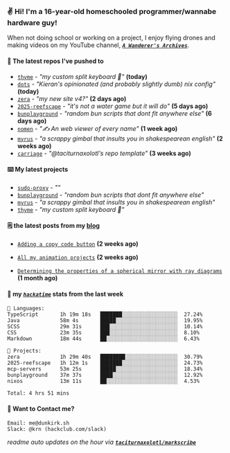 ### ✌️ Hi! I'm a 16-year-old homeschooled programmer/wannabe hardware guy!

When not doing school or working on a project, I enjoy flying drones and making videos on my YouTube channel, [**_`A Wanderer's Archives`_**](https://youtube.com/@wanderer.archives).

#### 👷 The latest repos I've pushed to

- [`thyme`](https://github.com/taciturnaxolotl/thyme) - _"my custom split keyboard 🫶"_ **(today)**
- [`dots`](https://github.com/taciturnaxolotl/dots) - _"Kieran's opinionated (and probably slightly dumb) nix config"_ **(today)**
- [`zera`](https://github.com/taciturnaxolotl/zera) - _"my new site v4?"_ **(2 days ago)**
- [`2025-reefscape`](https://github.com/df1317/2025-reefscape) - _"it's not a water game but it will do"_ **(5 days ago)**
- [`bunplayground`](https://github.com/taciturnaxolotl/bunplayground) - _"random bun scripts that dont fit anywhere else"_ **(6 days ago)**
- [`nomen`](https://github.com/aramshiva/nomen) - _"✍️ An web viewer of every name"_ **(1 week ago)**
- [`myrus`](https://github.com/taciturnaxolotl/myrus) - _"a scrappy gimbal that insults you in shakespearean english"_ **(2 weeks ago)**
- [`carriage`](https://github.com/taciturnaxolotl/carriage) - _"@taciturnaxolotl's repo template"_ **(3 weeks ago)**

#### ⌨️ My latest projects

- [`sudo-proxy`](https://github.com/taciturnaxolotl/sudo-proxy) - _""_
- [`bunplayground`](https://github.com/taciturnaxolotl/bunplayground) - _"random bun scripts that dont fit anywhere else"_
- [`myrus`](https://github.com/taciturnaxolotl/myrus) - _"a scrappy gimbal that insults you in shakespearean english"_
- [`thyme`](https://github.com/taciturnaxolotl/thyme) - _"my custom split keyboard 🫶"_

#### 🗒️ the latest posts from my [blog](https://dunkirk.sh)

- [`Adding a copy code button`](https://dunkirk.sh/blog/adding-a-copy-button/) **(2 weeks ago)**

- [`All my animation projects`](https://dunkirk.sh/blog/my-animations/) **(2 weeks ago)**

- [`Determining the properties of a spherical mirror with ray diagrams`](https://dunkirk.sh/blog/spherical-ray-diagrams/) **(1 month ago)**



#### 📡 my [_`hackatime`_](https://waka.hackclub.com) stats from the last week

```text
💾 Languages:
TypeScript       1h 19m 18s   ███████░░░░░░░░░░░░░░░░░░  27.24%
Java             58m 4s       █████░░░░░░░░░░░░░░░░░░░░  19.95%
SCSS             29m 31s      ███░░░░░░░░░░░░░░░░░░░░░░  10.14%
CSS              23m 35s      ███░░░░░░░░░░░░░░░░░░░░░░  8.10%
Markdown         18m 44s      ██░░░░░░░░░░░░░░░░░░░░░░░  6.43%

💼 Projects:
zera             1h 29m 40s   ████████░░░░░░░░░░░░░░░░░  30.79%
2025-reefscape   1h 12m 1s    ███████░░░░░░░░░░░░░░░░░░  24.73%
mcp-servers      53m 25s      █████░░░░░░░░░░░░░░░░░░░░  18.34%
bunplayground    37m 37s      ████░░░░░░░░░░░░░░░░░░░░░  12.92%
nixos            13m 11s      ██░░░░░░░░░░░░░░░░░░░░░░░  4.53%

Total: 4 hrs 51 mins
```

#### 📮 Want to Contact me?

```text
Email: me@dunkirk.sh
Slack: @krn (hackclub.com/slack)
```

_readme auto updates on the hour via [**`taciturnaxolotl/markscribe`**](https://github.com/taciturnaxolotl/markscribe)_
